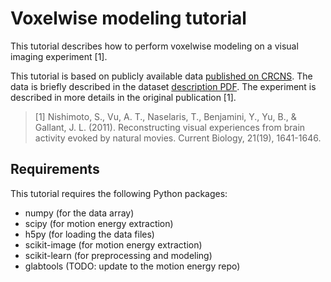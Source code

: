 # Voxelwise modeling tutorial

This tutorial describes how to perform voxelwise modeling on a visual
imaging experiment [1].

This tutorial is based on publicly available data
[published on CRCNS](https://crcns.org/data-sets/vc/vim-2/about-vim-2).
The data is briefly described in the dataset
[description PDF](https://crcns.org/files/data/vim-2/crcns-vim-2-data-description.pdf). The experiment is described in more details in the original publication [1].

> [1] Nishimoto, S., Vu, A. T., Naselaris, T., Benjamini, Y., Yu, B., & Gallant,
    J. L. (2011). Reconstructing visual experiences from brain activity evoked
    by natural movies. Current Biology, 21(19), 1641-1646.


## Requirements

This tutorial requires the following Python packages:

- numpy  (for the data array)
- scipy  (for motion energy extraction)
- h5py  (for loading the data files)
- scikit-image  (for motion energy extraction)
- scikit-learn  (for preprocessing and modeling)
- glabtools  (TODO: update to the motion energy repo)
